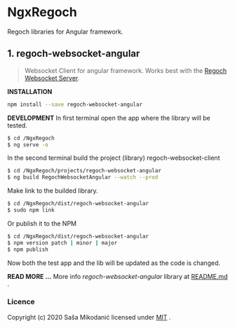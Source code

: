 # NgxRegoch
Regoch libraries for Angular framework.


## 1. regoch-websocket-angular
> Websocket Client for angular framework. Works best with the [Regoch Websocket Server](https://github.com/smikodanic/regoch-websocket-server).


**INSTALLATION**
```bash
npm install --save regoch-websocket-angular
```


**DEVELOPMENT**
In first terminal open the app where the library will be tested.
```bash
$ cd /NgxRegoch
$ ng serve -o
```

In the second terminal build the project (library) regoch-websocket-client
```bash
$ cd /NgxRegoch/projects/regoch-websocket-angular
$ ng build RegochWebsocketAngular --watch --prod
```

Make link to the builded library.
```bash
$ cd /NgxRegoch/dist/regoch-websocket-angular
$ sudo npm link
```

Or publish it to the NPM
```bash
$ cd /NgxRegoch/dist/regoch-websocket-angular
$ npm version patch | minor | major
$ npm publish
```

Now both the test app and the lib will be updated as the code is changed.


**READ MORE ...**
More info *regoch-websocket-angular* library at [README.md](./projects/regoch-websocket-angular/README.md) .


### Licence
Copyright (c) 2020 Saša Mikodanić licensed under [MIT](./LICENSE) .
